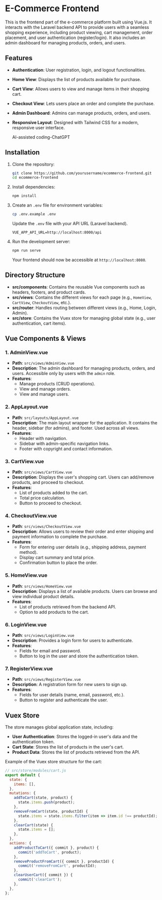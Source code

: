 # E-Commerce Frontend

This is the frontend part of the e-commerce platform built using Vue.js. It interacts with the Laravel backend API to provide users with a seamless shopping experience, including product viewing, cart management, order placement, and user authentication (register/login). It also includes an admin dashboard for managing products, orders, and users.

## Features

- **Authentication**: User registration, login, and logout functionalities.
- **Home View**: Displays the list of products available for purchase.
- **Cart View**: Allows users to view and manage items in their shopping cart.
- **Checkout View**: Lets users place an order and complete the purchase.
- **Admin Dashboard**: Admins can manage products, orders, and users.
- **Responsive Layout**: Designed with Tailwind CSS for a modern, responsive user interface.

  AI-assisted coding-ChatGPT

## Installation

1. Clone the repository:

    ```bash
    git clone https://github.com/yourusername/ecommerce-frontend.git
    cd ecommerce-frontend
    ```

2. Install dependencies:

    ```bash
    npm install
    ```

3. Create an `.env` file for environment variables:

    ```bash
    cp .env.example .env
    ```

    Update the `.env` file with your API URL (Laravel backend).

    ```env
    VUE_APP_API_URL=http://localhost:8000/api
    ```

4. Run the development server:

    ```bash
    npm run serve
    ```

    Your frontend should now be accessible at `http://localhost:8080`.

## Directory Structure

- **src/components**: Contains the reusable Vue components such as headers, footers, and product cards.
- **src/views**: Contains the different views for each page (e.g., `HomeView`, `CartView`, `CheckoutView`, etc.).
- **src/router**: Handles routing between different views (e.g., Home, Login, Admin).
- **src/store**: Contains the Vuex store for managing global state (e.g., user authentication, cart items).

## Vue Components & Views

### 1. **AdminView.vue**

- **Path**: `src/views/AdminView.vue`
- **Description**: The admin dashboard for managing products, orders, and users. Accessible only by users with the `admin` role.
- **Features**:
  - Manage products (CRUD operations).
  - View and manage orders.
  - View and manage users.

### 2. **AppLayout.vue**

- **Path**: `src/layouts/AppLayout.vue`
- **Description**: The main layout wrapper for the application. It contains the header, sidebar (for admins), and footer. Used across all views.
- **Features**:
  - Header with navigation.
  - Sidebar with admin-specific navigation links.
  - Footer with copyright and contact information.

### 3. **CartView.vue**

- **Path**: `src/views/CartView.vue`
- **Description**: Displays the user's shopping cart. Users can add/remove products, and proceed to checkout.
- **Features**:
  - List of products added to the cart.
  - Total price calculation.
  - Button to proceed to checkout.

### 4. **CheckoutView.vue**

- **Path**: `src/views/CheckoutView.vue`
- **Description**: Allows users to review their order and enter shipping and payment information to complete the purchase.
- **Features**:
  - Form for entering user details (e.g., shipping address, payment method).
  - Display cart summary and total price.
  - Confirmation button to place the order.

### 5. **HomeView.vue**

- **Path**: `src/views/HomeView.vue`
- **Description**: Displays a list of available products. Users can browse and view individual product details.
- **Features**:
  - List of products retrieved from the backend API.
  - Option to add products to the cart.

### 6. **LoginView.vue**

- **Path**: `src/views/LoginView.vue`
- **Description**: Provides a login form for users to authenticate.
- **Features**:
  - Fields for email and password.
  - Button to log in the user and store the authentication token.

### 7. **RegisterView.vue**

- **Path**: `src/views/RegisterView.vue`
- **Description**: A registration form for new users to sign up.
- **Features**:
  - Fields for user details (name, email, password, etc.).
  - Button to register and authenticate the user.

## Vuex Store

The store manages global application state, including:

- **User Authentication**: Stores the logged-in user's data and the authentication token.
- **Cart State**: Stores the list of products in the user's cart.
- **Product Data**: Stores the list of products retrieved from the API.

Example of the Vuex store structure for the cart:

```javascript
// src/store/modules/cart.js
export default {
  state: {
    items: [],
  },
  mutations: {
    addToCart(state, product) {
      state.items.push(product);
    },
    removeFromCart(state, productId) {
      state.items = state.items.filter(item => item.id !== productId);
    },
    clearCart(state) {
      state.items = [];
    },
  },
  actions: {
    addProductToCart({ commit }, product) {
      commit('addToCart', product);
    },
    removeProductFromCart({ commit }, productId) {
      commit('removeFromCart', productId);
    },
    clearUserCart({ commit }) {
      commit('clearCart');
    },
  },
};
